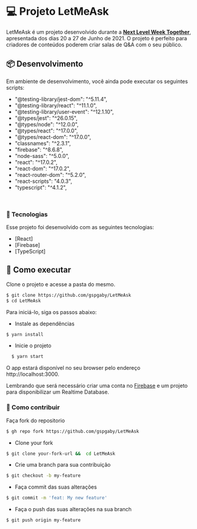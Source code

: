 # 💻 Projeto LetMeAsk

LetMeAsk é um projeto desenvolvido durante a **[Next Level Week Together](https://nextlevelweek.com/)**, apresentada dos dias 20 a 27 de Junho de 2021. O projeto é perfeito para criadores de conteúdos poderem criar salas de Q&A com o seu público.
<br>

## 📦 Desenvolvimento

Em ambiente de desenvolvimento, você ainda pode executar os seguintes scripts:

- "@testing-library/jest-dom": "^5.11.4",
- "@testing-library/react": "^11.1.0",
- "@testing-library/user-event": "^12.1.10",
- "@types/jest": "^26.0.15",
- "@types/node": "^12.0.0",
- "@types/react": "^17.0.0",
- "@types/react-dom": "^17.0.0",
- "classnames": "^2.3.1",
- "firebase": "^8.6.8",
- "node-sass": "^5.0.0",
- "react": "^17.0.2",
- "react-dom": "^17.0.2",
- "react-router-dom": "^5.2.0",
- "react-scripts": "4.0.3",
- "typescript": "^4.1.2",

<br>

### 🧪 Tecnologias

Esse projeto foi desenvolvido com as seguintes tecnologias:

- [React]
- [Firebase]
- [TypeScript]

## 🚀 Como executar

Clone o projeto e acesse a pasta do mesmo.

```sh
$ git clone https://github.com/gspgaby/LetMeAsk
$ cd LetMeAsk
```

Para iniciá-lo, siga os passos abaixo:

- Instale as dependências

```sh
$ yarn install
```

- Inicie o projeto

```sh
  $ yarn start
```

O app estará disponível no seu browser pelo endereço http://localhost:3000.

Lembrando que será necessário criar uma conta no [Firebase](https://firebase.google.com/) e um projeto para disponibilizar um Realtime Database.<br>

### 🤔 Como contribuir

Faça fork do repositorio

```sh
$ gh repo fork https://github.com/gspgaby/LetMeAsk
```

- Clone your fork

```sh
$ git clone your-fork-url &&  cd LetMeAsk
```

- Crie uma branch para sua contribuição

```sh
$ git checkout -b my-feature
```

- Faça commit das suas alterações

```sh
$ git commit -m 'feat: My new feature'
```

- Faça o push das suas alterações na sua branch

```sh
$ git push origin my-feature
```
